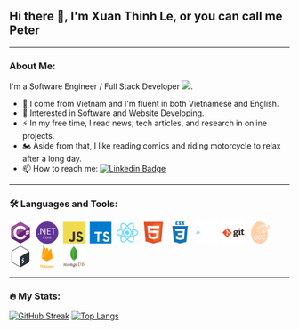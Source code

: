 ## Hi there 👋, I'm Xuan Thinh Le, or you can call me Peter
---

### About Me:
I'm a Software Engineer / Full Stack Developer <img src="https://media2.giphy.com/media/Ll22OhMLAlVDb8UQWe/giphy.gif" width="30">.
- 🔭 I come from Vietnam and I'm fluent in both Vietnamese and English.
- 🌱 Interested in Software and Website Developing.
- ⚡ In my free time, I read news, tech articles, and research in online projects.
- 🏍️ Aside from that, I like reading comics and riding motorcycle to relax after a long day.
- 📫 How to reach me: [![Linkedin Badge](https://img.shields.io/badge/-peter-blue?style=flat&logo=Linkedin&logoColor=white)](https://www.linkedin.com/in/xuan-thinh-le-134a85205/)

---

### :hammer_and_wrench: Languages and Tools:
<div>
  <img src="https://github.com/devicons/devicon/blob/master/icons/csharp/csharp-original.svg" title="CSharp" alt="CSharp" width="40" height="40"/>&nbsp;    
  <img src="https://github.com/devicons/devicon/blob/master/icons/dotnetcore/dotnetcore-original.svg" title="DotnetCore" alt="DotnetCore" width="40" height="40"/>&nbsp;
  <img src="https://github.com/devicons/devicon/blob/master/icons/javascript/javascript-original.svg" title="JavaScript" alt="JavaScript" width="40" height="40"/>&nbsp;
  <img src="https://github.com/devicons/devicon/blob/master/icons/typescript/typescript-original.svg" title="TypeScript" alt="TypeScript" width="40" height="40"/>&nbsp;
    <img src="https://github.com/devicons/devicon/blob/master/icons/react/react-original.svg" title="React" alt="React" width="40" height="40"/>&nbsp;
  <img src="https://github.com/devicons/devicon/blob/master/icons/html5/html5-original.svg" title="HTML5" alt="HTML" width="40" height="40"/>&nbsp;
  <img src="https://github.com/devicons/devicon/blob/master/icons/css3/css3-plain-wordmark.svg"  title="CSS3" alt="CSS" width="40" height="40"/>&nbsp;
    <img src="https://github.com/devicons/devicon/blob/master/icons/tailwindcss/tailwindcss-original-wordmark.svg"  title="TailwindCSS" alt="TailwindCSS" width="40" height="40"/>&nbsp;
  <img src="https://github.com/devicons/devicon/blob/master/icons/git/git-original-wordmark.svg" title="Git" alt="Git" width="40" height="40"/>&nbsp;
  <img src="https://github.com/devicons/devicon/blob/master/icons/gcc/gcc-plain.svg" title="gcc" alt="gcc" width="40" height="40"/>&nbsp;
  <img src="https://github.com/devicons/devicon/blob/master/icons/bash/bash-original.svg" title="bash" alt="bash" width="40" height="40"/>&nbsp;
  <img src="https://github.com/devicons/devicon/blob/master/icons/firebase/firebase-plain-wordmark.svg" title="Firebase" alt="Firebase" width="40" height="40"/>&nbsp;
  <img src="https://github.com/devicons/devicon/blob/master/icons/mongodb/mongodb-original-wordmark.svg" title="MongoDB" alt="MongoDB" width="40" height="40"/>&nbsp;
</div>

---

### :fire: My Stats:
[![GitHub Streak](http://github-readme-streak-stats.herokuapp.com/?user=maxvodev&theme=dark&background=000000)](https://git.io/streak-stats)
[![Top Langs](https://github-readme-stats.vercel.app/api/top-langs/?username=maxvodev&layout=compact&theme=vision-friendly-dark)](https://github.com/anuraghazra/github-readme-stats)
